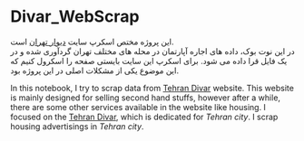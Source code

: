 # Divar_WebScrap

این پروژه مختص اسکرپ سایت [دیوار تهران](https://divar.ir/s/tehran)   است.  
در این نوت بوک، داده های اجاره آپارتمان در محله های مختلف تهران گردآوری شده و در یک فایل قرا داده می شود. 
برای اسکرپ این سایت بایستی صفحه را اسکرول کنیم که این موضوع یکی از مشکلات اصلی در این پروژه بود.


In this notebook, I try to scrap data from [Tehran Divar](https://divar.ir/s/tehran) website. 
This website is mainly designed for selling second hand stuffs, however after a while, there are some other services available in the website like housing.
I focused on the [Tehran Divar](https://divar.ir/s/tehran), which is dedicated for *Tehran city*. I scrap housing advertisings in *Tehran city*.
